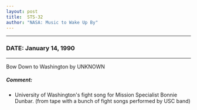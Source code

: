 ```yaml
---
layout: post
title:  STS-32
author: "NASA: Music to Wake Up By"
---
```


----
### DATE: January 14, 1990
----
Bow Down to Washington by UNKNOWN

##### Comment:
* University of Washington's fight song for Mission Specialist Bonnie Dunbar. (from tape with a bunch of fight songs performed by USC band)
